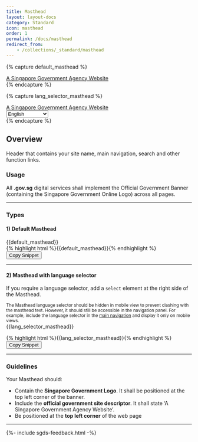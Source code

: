 ```yaml
---
title: Masthead
layout: layout-docs
category: Standard
icon: masthead
order: 1
permalink: /docs/masthead
redirect_from:
    - /collections/_standard/masthead
---
```


{% capture default_masthead %}
<div class="sgds-masthead">
    <a href="https://www.gov.sg" target="_blank">
        <span class="sgds-icon sgds-icon-sg-crest"></span>
        <span class="is-text">A Singapore Government Agency Website</span>
    </a>
</div>
{% endcapture %}

{% capture lang_selector_masthead %}
<div class="sgds-masthead">
    <div class="sgds-container">
        <div class="row is-mobile">
            <div class="col is-9-desktop is-12-mobile is-flex">
                <a href="https://www.gov.sg" target="_blank">
                    <span class="sgds-icon sgds-icon-sg-crest"></span>
                    <span class="is-text">A Singapore Government Agency Website</span>
                </a>
            </div>
            <div class="col has-text-right is-hidden-mobile">
                <select class="language-selector" aria-label="language">
                    <option>English</option>
                    <option>中文</option>
                    <option>Bahasa Melayu</option>
                    <option>தமிழ்</option>
                </select>
            </div>
        </div>
    </div>
</div>
{% endcapture %}

<h2>Overview</h2>

<p>Header that contains your site name, main navigation, search and other function links.</p>

<h3>Usage</h3>

<p>
    All <b>.gov.sg</b> digital services shall implement the Official Government Banner
    (containing the Singapore Government Online Logo) across all pages.
</p>

<hr />

<h3>Types</h3>
<h4>1) Default Masthead</h4>
<div class="sgds-example-others">{{default_masthead}}</div>
{% highlight html %}{{default_masthead}}{% endhighlight %}
<button class="sgds-button clipboard-btn is-primary is-outlined" data-clipboard-target=".language-html">
    Copy Snippet
</button>

<hr />

<h4>2) Masthead with language selector</h4>
<p>
    If you require a language selector, add a <code>select</code> element
    at the right side of the Masthead.
</p>

<div class="sgds-notification is-toast-warning margin--top margin--bottom">
    <div class="sgds-notification-detail">
        <span class="sgds-icon sgds-icon-circle-info is-size-4"></span>
        <div class="sgds-notification-content">
            <small>The Masthead language selector should be hidden in mobile view to prevent clashing with the masthead
                text.
                However, it should still be accessible in the navigation panel. For example, include the
                language selector in the
                <a href="/docs/main-nav/">main navigation</a> and display it only on mobile views.</small>
        </div>
    </div>
</div>

<div class="sgds-example-others">
    {{lang_selector_masthead}}
</div>


{% highlight html %}{{lang_selector_masthead}}{% endhighlight %}
<button class="sgds-button clipboard-btn is-primary is-outlined" data-clipboard-target=".language-html">
    Copy Snippet
</button>

<hr />

<h3>Guidelines</h3>
<p>Your Masthead should:</p>
<ul>
    <li>
      Contain the <b>Singapore Government Logo</b>.
      It shall be positioned at the top left corner of the banner.
    </li>
    <li>
      Include the <b>official government site descriptor</b>.
      It shall state ‘A Singapore Government Agency Website’.
    </li>
    <li>Be positioned at the <b>top left corner</b> of the web page</li>
</ul>

<hr />

{%- include sgds-feedback.html -%}
